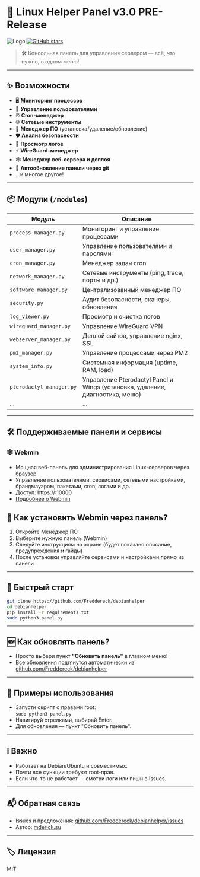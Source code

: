 # 🚀 Linux Helper Panel v3.0 PRE-Release

![Logo](https://img.shields.io/badge/Linux%20Helper-3.0%20PRE--Release-blue?style=for-the-badge)
[![GitHub stars](https://img.shields.io/github/stars/Freddereck/debianhelper?style=social)](https://github.com/Freddereck/debianhelper)

> 🛠️ Консольная панель для управления сервером — всё, что нужно, в одном меню!

---

## ✨ Возможности

- 🖥️ **Мониторинг процессов**
- 👤 **Управление пользователями**
- ⏰ **Cron-менеджер**
- 🌐 **Сетевые инструменты**
- 🧩 **Менеджер ПО** (установка/удаление/обновление)
- 🛡️ **Анализ безопасности**
- 📝 **Просмотр логов**
- ⚡ **WireGuard-менеджер**
- 🕸️ **Менеджер веб-сервера и деплоя**
- 🔄 **Автообновление панели через git**
- ...и многое другое!

---

## 📦 Модули (`/modules`)

| Модуль                | Описание                                      |
|-----------------------|-----------------------------------------------|
| `process_manager.py`  | Мониторинг и управление процессами            |
| `user_manager.py`     | Управление пользователями и паролями          |
| `cron_manager.py`     | Менеджер задач cron                           |
| `network_manager.py`  | Сетевые инструменты (ping, trace, порты и др.)|
| `software_manager.py` | Централизованный менеджер ПО                  |
| `security.py`         | Аудит безопасности, сканеры, обновления       |
| `log_viewer.py`       | Просмотр и очистка логов                      |
| `wireguard_manager.py`| Управление WireGuard VPN                      |
| `webserver_manager.py`| Деплой сайтов, управление nginx, SSL          |
| `pm2_manager.py`      | Управление процессами через PM2               |
| `system_info.py`      | Системная информация (uptime, RAM, load)      |
| `pterodactyl_manager.py`| Управление Pterodactyl Panel и Wings (установка, удаление, диагностика, меню) |
| ...                   | ...                                           |

---

## 🛠️ Поддерживаемые панели и сервисы

### 🕸️ Webmin
- Мощная веб-панель для администрирования Linux-серверов через браузер
- Управление пользователями, сервисами, сетевыми настройками, брандмауэром, пакетами, cron, логами и др.
- Доступ: https://<IP>:10000
- [Подробнее о Webmin](https://www.webmin.com/)

## 🚀 Как установить Webmin через панель?
1. Откройте Менеджер ПО
2. Выберите нужную панель (Webmin)
3. Следуйте инструкциям на экране (будет показано описание, предупреждения и гайды)
4. После установки управляйте сервисами и настройками прямо из панели

---

## 🚀 Быстрый старт

```bash
git clone https://github.com/Freddereck/debianhelper
cd debianhelper
pip install -r requirements.txt
sudo python3 panel.py
```

---

## 🆕 Как обновлять панель?

- Просто выбери пункт **"Обновить панель"** в главном меню!
- Все обновления подтянутся автоматически из [github.com/Freddereck/debianhelper](https://github.com/Freddereck/debianhelper)

---

## 📝 Примеры использования

- Запусти скрипт с правами root:  
  `sudo python3 panel.py`
- Навигируй стрелками, выбирай Enter.
- Для обновления — пункт "Обновить панель".

---

## ℹ️ Важно

- Работает на Debian/Ubuntu и совместимых.
- Почти все функции требуют root-прав.
- Если что-то не работает — смотри логи или пиши в Issues.

---

## 📬 Обратная связь

- Issues и предложения: [github.com/Freddereck/debianhelper/issues](https://github.com/Freddereck/debianhelper/issues)
- Автор: [mderick.su](https://mderick.su/)

---

## 🏷️ Лицензия

MIT
